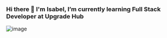 ### Hi there 👋 I'm Isabel, I’m currently learning Full Stack Developer at Upgrade Hub

![image](https://user-images.githubusercontent.com/95292801/150856600-075ffd7a-4623-436a-bfdd-4e37ca778722.png)


<!--
**IsabelGuMo/IsabelGuMo** is a ✨ _special_ ✨ repository because its `README.md` (this file) appears on your GitHub profile.

Here are some ideas to get you started:

- 🔭 I’m currently working on ...
- 🌱 I’m currently learning ...
- 👯 I’m looking to collaborate on ...
- 🤔 I’m looking for help with ...
- 💬 Ask me about ...
- 📫 How to reach me: ...
- 😄 Pronouns: ...
- ⚡ Fun fact: ...
-->
